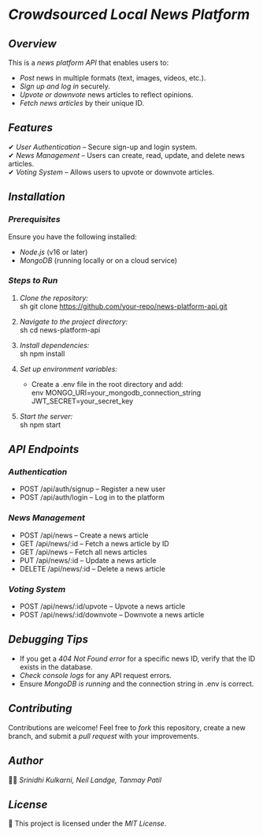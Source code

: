 # *Crowdsourced Local News Platform*  

## *Overview*  
This is a *news platform API* that enables users to:  
- *Post* news in multiple formats (text, images, videos, etc.).  
- *Sign up and log in* securely.  
- *Upvote or downvote* news articles to reflect opinions.  
- *Fetch news articles* by their unique ID.  

## *Features*  
✔ *User Authentication* – Secure sign-up and login system.  
✔ *News Management* – Users can create, read, update, and delete news articles.  
✔ *Voting System* – Allows users to upvote or downvote articles.  

## *Installation*  
### *Prerequisites*  
Ensure you have the following installed:  
- *Node.js* (v16 or later)  
- *MongoDB* (running locally or on a cloud service)  

### *Steps to Run*  
1. *Clone the repository:*  
   sh
   git clone https://github.com/your-repo/news-platform-api.git
     
2. *Navigate to the project directory:*  
   sh
   cd news-platform-api  
     
3. *Install dependencies:*  
   sh
   npm install  
     
4. *Set up environment variables:*  
   - Create a .env file in the root directory and add:  
     env
     MONGO_URI=your_mongodb_connection_string
     JWT_SECRET=your_secret_key
       
5. *Start the server:*  
   sh
   npm start  
     
   
## *API Endpoints*  
### *Authentication*  
- POST /api/auth/signup – Register a new user  
- POST /api/auth/login – Log in to the platform  

### *News Management*  
- POST /api/news – Create a news article  
- GET /api/news/:id – Fetch a news article by ID  
- GET /api/news – Fetch all news articles  
- PUT /api/news/:id – Update a news article  
- DELETE /api/news/:id – Delete a news article  

### *Voting System*  
- POST /api/news/:id/upvote – Upvote a news article  
- POST /api/news/:id/downvote – Downvote a news article  

## *Debugging Tips*  
- If you get a *404 Not Found error* for a specific news ID, verify that the ID exists in the database.  
- *Check console logs* for any API request errors.  
- Ensure *MongoDB is running* and the connection string in .env is correct.  

## *Contributing*  
Contributions are welcome! Feel free to *fork* this repository, create a new branch, and submit a *pull request* with your improvements.  

## *Author*  
👨‍💻 *Srinidhi Kulkarni, Neil Landge, Tanmay Patil*  

## *License*  
📝 This project is licensed under the *MIT License*.
